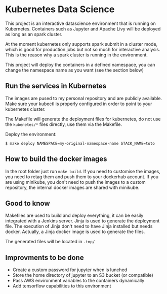 # Kubernetes Data Science
This project is an interactive datascience environment that is running on Kubernetes. Containers such as Jupyter and Apache Livy will be deployed as long as an spark cluster.

At the moment kubernetes only supports spark submit in a cluster mode, which is good for production jobs but not so much for interactive analysis. This is the reason why a spark cluster is running in the environment.

This project will deploy the containers in a defined namespace, you can change the namespace name as you want (see the section below)

## Run the services in Kubernetes
The images are pused to my personal repository and are publicly available. Make sure your kubectl is properly configured in order to point to your kubernetes cluster.

The Makefile will generate the deployment files for kubernetes, do not use the `kubenetes/*` files directly, use them via the Makefile.

Deploy the environment:
```
$ make deploy NAMESPACE=my-original-namespace-name STACK_NAME=toto
```

## How to build the docker images
In the root folder just run `make build`. If you need to customise the images, you need to retag them and push them to your dockerhub account. If you are using minikube, you don't need to push the images to a custom repository, the internal docker images are shared with minikube.

## Good to know
Makefiles are used to build and deploy everything, it can be easily integrated with a Jenkins server.
Jinja is used to generate the deployment file. The execution of Jinja don't need to have Jinja installed but needs docker. Actually, a Jinja docker image is used to generate the files.

The generated files will be located in `.tmp/`

## Improvments to be done
- Create a custom password for jupyter when is lunched
- Store the home directory of jupyter to an S3 bucket (or compatible)
- Pass AWS environment variables to the containers dynamically
- Add tensorflow capabilities to this environment
